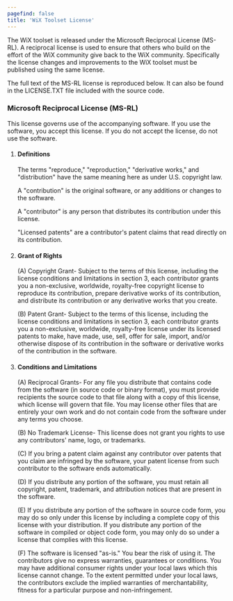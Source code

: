 ```yaml
---
pagefind: false
title: 'WiX Toolset License'
---
```


The WiX toolset is released under the Microsoft Reciprocal License (MS-RL). A reciprocal license is used to ensure that others who build on the effort of the WiX community give back to the WiX community. Specifically the license changes and improvements to the WiX toolset must be published using the same license.

The full text of the MS-RL license is reproduced below. It can also be found in the LICENSE.TXT file included with the source code.

### Microsoft Reciprocal License (MS-RL)

This license governs use of the accompanying software. If you use the software, you accept this license. If you do not accept the license, do not use the software.

1. #### Definitions

   The terms "reproduce," "reproduction," "derivative works," and "distribution" have the same meaning here as under U.S. copyright law.

   A "contribution" is the original software, or any additions or changes to the software.

   A "contributor" is any person that distributes its contribution under this license.

   "Licensed patents" are a contributor's patent claims that read directly on its contribution.

1. #### Grant of Rights

   (A) Copyright Grant- Subject to the terms of this license, including the license conditions and limitations in section 3, each contributor grants you a non-exclusive, worldwide, royalty-free copyright license to reproduce its contribution, prepare derivative works of its contribution, and distribute its contribution or any derivative works that you create.

   (B) Patent Grant- Subject to the terms of this license, including the license conditions and limitations in section 3, each contributor grants you a non-exclusive, worldwide, royalty-free license under its licensed patents to make, have made, use, sell, offer for sale, import, and/or otherwise dispose of its contribution in the software or derivative works of the contribution in the software.

1. #### Conditions and Limitations

   (A) Reciprocal Grants- For any file you distribute that contains code from the software (in source code or binary format), you must provide recipients the source code to that file along with a copy of this license, which license will govern that file. You may license other files that are entirely your own work and do not contain code from the software under any terms you choose.

   (B) No Trademark License- This license does not grant you rights to use any contributors' name, logo, or trademarks.

   (C) If you bring a patent claim against any contributor over patents that you claim are infringed by the software, your patent license from such contributor to the software ends automatically.

   (D) If you distribute any portion of the software, you must retain all copyright, patent, trademark, and attribution notices that are present in the software.

   (E) If you distribute any portion of the software in source code form, you may do so only under this license by including a complete copy of this license with your distribution. If you distribute any portion of the software in compiled or object code form, you may only do so under a license that complies with this license.

   (F) The software is licensed "as-is." You bear the risk of using it. The contributors give no express warranties, guarantees or conditions. You may have additional consumer rights under your local laws which this license cannot change. To the extent permitted under your local laws, the contributors exclude the implied warranties of merchantability, fitness for a particular purpose and non-infringement.
